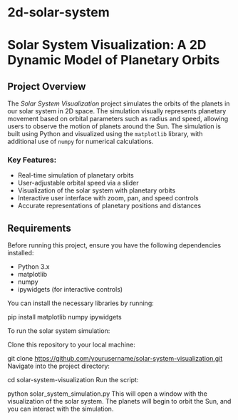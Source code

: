 # 2d-solar-system

# Solar System Visualization: A 2D Dynamic Model of Planetary Orbits

## Project Overview

The *Solar System Visualization* project simulates the orbits of the planets in our solar system in 2D space. The simulation visually represents planetary movement based on orbital parameters such as radius and speed, allowing users to observe the motion of planets around the Sun. The simulation is built using Python and visualized using the `matplotlib` library, with additional use of `numpy` for numerical calculations.

### Key Features:
- Real-time simulation of planetary orbits
- User-adjustable orbital speed via a slider
- Visualization of the solar system with planetary orbits
- Interactive user interface with zoom, pan, and speed controls
- Accurate representations of planetary positions and distances

## Requirements

Before running this project, ensure you have the following dependencies installed:

- Python 3.x
- matplotlib
- numpy
- ipywidgets (for interactive controls)

You can install the necessary libraries by running:

pip install matplotlib numpy ipywidgets

To run the solar system simulation:

Clone this repository to your local machine:

git clone https://github.com/yourusername/solar-system-visualization.git
Navigate into the project directory:



cd solar-system-visualization
Run the script:


python solar_system_simulation.py
This will open a window with the visualization of the solar system. The planets will begin to orbit the Sun, and you can interact with the simulation.
